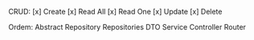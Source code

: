 CRUD:
[x] Create
[x] Read All
[x] Read One
[x] Update
[x] Delete

Ordem:
Abstract Repository
Repositories
DTO
Service
Controller
Router